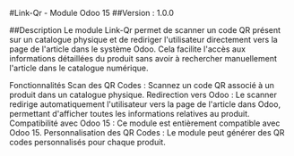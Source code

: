 #Link-Qr - Module Odoo 15
##Version : 1.0.0

##Description
Le module Link-Qr permet de scanner un code QR présent sur un catalogue physique et de rediriger l'utilisateur directement vers la page de l'article dans le système Odoo. Cela facilite l'accès aux informations détaillées du produit sans avoir à rechercher manuellement l'article dans le catalogue numérique.

Fonctionnalités
Scan des QR Codes : Scannez un code QR associé à un produit dans un catalogue physique.
Redirection vers Odoo : Le scanner redirige automatiquement l'utilisateur vers la page de l'article dans Odoo, permettant d'afficher toutes les informations relatives au produit.
Compatibilité avec Odoo 15 : Ce module est entièrement compatible avec Odoo 15.
Personnalisation des QR Codes : Le module peut générer des QR codes personnalisés pour chaque produit.
